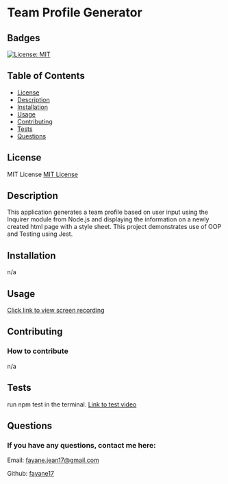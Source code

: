 # Team Profile Generator
  ## Badges

  [![License: MIT](https://img.shields.io/badge/License-MIT-yellow.svg)](https://opensource.org/licenses/MIT)

  ## Table of Contents
  * [License](#license)
  * [Description](#description)
  * [Installation](#installation)
  * [Usage](#usage)
  * [Contributing](#contributing)
  * [Tests](#tests)
  * [Questions](#questions)
  
  ## License
  MIT License
  [MIT License](https://opensource.org/licenses/MIT)

  ## Description
  This application generates a team profile based on user input using the Inquirer module from Node.js and displaying the information on a newly created html page with a style sheet. This project demonstrates use of OOP and Testing using Jest.

  ## Installation
  n/a

  ## Usage
   [Click link to view screen recording](https://drive.google.com/file/d/1TaPKj6SrxKbWpN8GpBbFkZsiqJ1D-PLK/view)

  ## Contributing
  ### How to contribute
  n/a

  ## Tests
  run npm test in the terminal.
  [Link to test video](https://drive.google.com/file/d/1V7d84tvqPe1XiNjjRycEJv8idxMxjasY/view)

  ## Questions
  ### If you have any questions, contact me here:
  Email: fayane.jean17@gmail.com

  Github: [fayane17](https://github.com/fayane17)  
